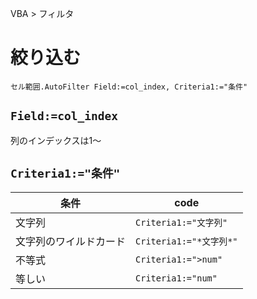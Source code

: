 VBA > フィルタ
# 絞り込む
```vba
セル範囲.AutoFilter Field:=col_index, Criteria1:="条件"
```

## ```Field:=col_index```
列のインデックスは1～

## ```Criteria1:="条件"```
|条件               |code                      |
|-------------------|--------------------------|
|文字列              |```Criteria1:="文字列"```  |
|文字列のワイルドカード|```Criteria1:="*文字列*"```|
|不等式              |```Criteria1:=">num"```    |
|等しい              |```Criteria1:="num"```     |
